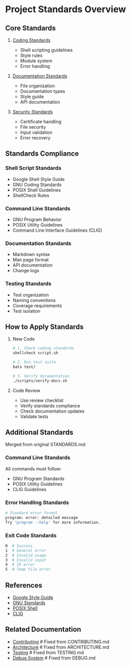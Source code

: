 # Project Standards Overview

## Core Standards

1. [Coding Standards](coding.md)
   - Shell scripting guidelines
   - Style rules
   - Module system
   - Error handling

2. [Documentation Standards](documentation.md)
   - File organization
   - Documentation types
   - Style guide
   - API documentation

3. [Security Standards](security.md)
   - Certificate handling
   - File security
   - Input validation
   - Error recovery

## Standards Compliance

### Shell Script Standards

- Google Shell Style Guide
- GNU Coding Standards
- POSIX Shell Guidelines
- ShellCheck Rules

### Command Line Standards

- GNU Program Behavior
- POSIX Utility Guidelines
- Command Line Interface Guidelines (CLIG)

### Documentation Standards

- Markdown syntax
- Man page format
- API documentation
- Change logs

### Testing Standards

- Test organization
- Naming conventions
- Coverage requirements
- Test isolation

## How to Apply Standards

1. New Code

   ```bash
   # 1. Check coding standards
   shellcheck script.sh
   
   # 2. Run test suite
   bats test/
   
   # 3. Verify documentation
   ./scripts/verify-docs.sh
   ```

2. Code Review
   - Use review checklist
   - Verify standards compliance
   - Check documentation updates
   - Validate tests

## Additional Standards

Merged from original STANDARDS.md:

### Command Line Standards

All commands must follow:

- GNU Program Standards
- POSIX Utility Guidelines
- CLIG Guidelines

### Error Handling Standards

```bash
# Standard error format
program: error: detailed message
Try 'program --help' for more information.
```

### Exit Code Standards

```bash
0  # Success
1  # General error
2  # Invalid usage
3  # Invalid input
4  # IO error
5  # Temp file error
```

## References

- [Google Style Guide](https://google.github.io/styleguide/shellguide.html)
- [GNU Standards](https://www.gnu.org/prep/standards/)
- [POSIX Shell](https://pubs.opengroup.org/onlinepubs/9699919799/utilities/V3_chap02.html)
- [CLIG](https://clig.dev/)

## Related Documentation

- [Contributing](../dev/contributing.md)     # Fixed from CONTRIBUTING.md
- [Architecture](../dev/architecture.md)     # Fixed from ARCHITECTURE.md
- [Testing](../testing/README.md)           # Fixed from TESTING.md
- [Debug System](../tech/debug.md)          # Fixed from DEBUG.md
